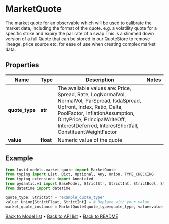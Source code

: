 # MarketQuote

The market quote for an observable which will be used to calibrate the market data,  including the format of the quote.  e.g. a volatility quote for a specific strike and expiry  the par rate of a swap                This is a slimmed down version of a full Quote that can be stored in our QuoteStore to  remove lineage, price source etc. for ease of use when creating complex market data.
## Properties
Name | Type | Description | Notes
------------ | ------------- | ------------- | -------------
**quote_type** | **str** | The available values are: Price, Spread, Rate, LogNormalVol, NormalVol, ParSpread, IsdaSpread, Upfront, Index, Ratio, Delta, PoolFactor, InflationAssumption, DirtyPrice, PrincipalWriteOff, InterestDeferred, InterestShortfall, ConstituentWeightFactor | 
**value** | **float** | Numeric value of the quote | 
## Example

```python
from lusid.models.market_quote import MarketQuote
from typing import List, Dict, Optional, Any, Union, TYPE_CHECKING
from typing_extensions import Annotated
from pydantic.v1 import BaseModel, StrictStr, StrictInt, StrictBool, StrictFloat, StrictBytes, Field, validator, ValidationError, conlist, constr
from datetime import datetime

quote_type: StrictStr = "example_quote_type"
value: Union[StrictFloat, StrictInt] = # Replace with your value
market_quote_instance = MarketQuote(quote_type=quote_type, value=value)

```

[Back to Model list](../README.md#documentation-for-models) &#8226; [Back to API list](../README.md#documentation-for-api-endpoints) &#8226; [Back to README](../README.md)

